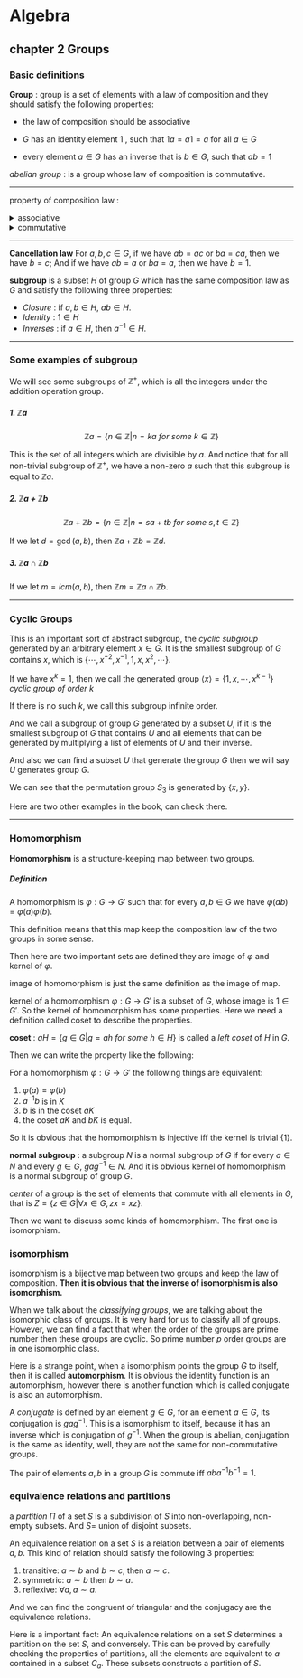 # Algebra

## chapter 2 Groups

### Basic definitions

**Group** : group is a set of elements with a law of composition and they should satisfy the following properties:

- the law of composition should be associative

- $G$ has an identity element $1$ , such that $1a = a1 =a$ for all $a \in G$ 
- every element $a \in G$ has an inverse that is $b \in G$, such that $ab = 1$

*abelian group* : is a group whose law of composition is commutative.

---

property of composition law :

<details><summary>associative</summary> a(bc) = (ab)c, in Chinese is called 结合律.</details>

<details><summary>commutative</summary>ab = ba, in Chinese is called 交换律.</details>

---

**Cancellation law**
For $a,b,c \in G$, if we have $ab = ac$ or $ba = ca$, then we have $b = c$; And if we have $ab =a$ or $ba =a$, then we have $b = 1$.

**subgroup** is a subset $H$ of group $G$ which has the same composition law as $G$ and satisfy the following three properties:

- *Closure* : if $a, b \in H$, $ab \in H$.
- *Identity* : $1 \in H$
- *Inverses* : if $a \in H$, then $a^{-1} \in H$.

---

### Some examples of subgroup

We will see some subgroups of $\mathbb{Z}^{+}$, which is all the integers under the addition operation group. 

##### 1. $\mathbb{Z}a$

$$
\mathbb{Z}a = \{ n \in \mathbb{Z} \vert n = ka\ for\ some\ k \in \mathbb{Z}\}
$$

This is the set of all integers which are divisible by $a$. And notice that for all non-trivial subgroup of $\mathbb{Z}^{+}$, we have a non-zero $a$ such that this subgroup is equal to $\mathbb{Z}a$.

##### 2. $\mathbb{Z}a + \mathbb{Z}b$

$$
\mathbb{Z}a +\mathbb{Z}b = \{n \in \mathbb{Z} \vert n = sa +tb \ for\ some\ s,t \in \mathbb{Z}\}
$$

If we let $d = \gcd (a,b)$, then $\mathbb{Z}a + \mathbb{Z}b = \mathbb{Z}d$.

##### 3. $\mathbb{Z}a  \cap \mathbb{Z}b$

If we let $m =  lcm (a,b)$, then $\mathbb{Z}m = \mathbb{Z}a \cap \mathbb{Z}b$.

---

### Cyclic Groups

This is an important sort of abstract subgroup, the *cyclic subgroup* generated by an arbitrary element $x \in G$. It is the smallest subgroup of $G$ contains $x$, which is $\{\cdots, x^{-2}, x^{-1}, 1, x, x^{2}, \cdots\}$. 

If we have $x^{k} = 1$, then we call the generated group $\langle x\rangle = \{1, x, \cdots, x^{k-1}\}$ *cyclic group of order $k$*

If there is no such $k$, we call this subgroup infinite order. 

And we call a subgroup of group $G$ generated by a subset $U$, if it is the smallest subgroup of $G$ that contains $U$ and all elements that can be generated by multiplying a list of elements of $U$ and their inverse.

And also we can find a subset $U$ that generate the group $G$ then we will say $U$ generates group $G$.

We can see that the permutation group $S_{3}$ is generated by ${}$ $\{x,y\}$.

Here are two other examples in the book, can check there.

---

### Homomorphism

**Homomorphism** is a structure-keeping map between two groups. 

##### Definition

A homomorphism is $\varphi : G \rightarrow G'$ such that for every $a,b \in G$ we have $\varphi(ab) = \varphi(a)\varphi(b)$.

This definition means that this map keep the composition law of the two groups in some sense. 

Then here are two important sets are defined they are image of $\varphi$ and kernel of $\varphi$.

image of homomorphism is just the same definition as the image of map.

kernel of a homomorphism $\varphi : G \rightarrow G'$ is a subset of $G$, whose image is $1 \in G'$. So the kernel of homomorphism has some properties. Here we need a definition called coset to describe the properties.

**coset** : $aH = \{g \in G|g = ah\ for\ some\ h\in H \}$ is called a *left coset* of $H$ in $G$. 

Then we can write the property like the following: 

For a homomorphism $\varphi: G \rightarrow G'$ the following things are equivalent:

1. $\varphi (a) = \varphi (b)$ 
2. $a^{-1}b$ is in $K$
3. $b$ is in the coset $aK$
4. the coset $aK$ and $bK$ is equal.

So it is obvious that the homomorphism is injective iff the kernel is trivial $\{1\}$.

**normal subgroup** : a subgroup $N$ is a normal subgroup of $G$ if for every $a\in N$ and every $g \in G$, $g a {g^{-1}} \in N$. And it is obvious kernel of homomorphism is a normal subgroup of group $G$.

*center* of a group is the set of elements that commute with all elements in $G$, that is $Z = \{z \in G|\forall x \in G, zx = xz\}$.

Then we want to discuss some kinds of homomorphism. The first one is isomorphism.

### isomorphism

isomorphism is a bijective map between two groups and keep the law of composition. **Then it is obvious that the inverse of isomorphism is also isomorphism.** 

When we talk about the *classifying groups*, we are talking about the isomorphic class of groups. It is very hard for us to classify all of groups. However, we can find a fact that when the order of the groups are prime number then these groups are cyclic. So prime number $p$ order groups are in one isomorphic class. 

Here is a strange point, when a isomorphism points the group $G$ to itself, then it is called **automorphism**. It is obvious the identity function is an automorphism, however there is another function which is called conjugate is also an automorphism.

A *conjugate* is defined by an element $g \in G$, for an element $a \in G$, its conjugation is $gag^{-1}$. This is a isomorphism to itself, because it has an inverse which is conjugation of $g^{-1}$. When the group is abelian, conjugation is the same as identity, well, they are not the same for non-commutative groups. 

The pair of elements $a,b$ in a group $G$ is commute iff $aba^{-1}b^{-1} = 1$.

### equivalence relations and partitions

a *partition* $\Pi$ of a set $S$ is a subdivision of $S$ into non-overlapping, non-empty subsets. And $S =$ union of disjoint subsets. 

An equivalence relation on a set $S$ is a relation between a pair of elements $a,b$. This kind of relation should satisfy the following 3 properties: 

1. transitive: $a \sim b$ and $b \sim c$, then $a \sim c$.
2. symmetric: $a \sim b$ then $b \sim a$.
3. reflexive: $\forall a, a \sim a$.

And we can find the congruent of triangular and the conjugacy are the equivalence relations.

Here is a important fact: An equivalence relations on a set $S$ determines a partition on the set $S$, and conversely. This can be proved by carefully checking the properties of partitions, all the elements are equivalent to $a$ contained in a subset $C_{a}$. These subsets constructs a partition of $S$.

